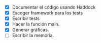 - [x] Documentar el código usando Haddock
- [x] Escoger framework para los tests
- [x] Escribir tests
- [x] Hacer la función main.
- [x] Generar gráficas.
- [ ] Escribir la memoria.

